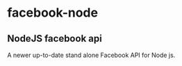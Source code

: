 facebook-node
=============

NodeJS facebook api
-------------------

A newer up-to-date stand alone Facebook API for Node js.
